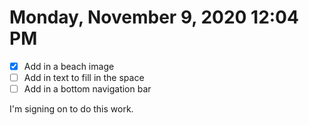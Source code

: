 # Monday, November  9, 2020 12:04 PM

- [x] Add in a beach image
- [ ] Add in text to fill in the space
- [ ] Add in a bottom navigation bar

I'm signing on to do this work.
